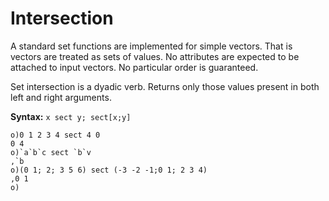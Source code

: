 # Intersection

A standard set functions are implemented for simple vectors. That is vectors are treated as sets of values. No attributes are expected to be attached to input vectors. No particular order is guaranteed.

Set intersection is a dyadic verb. Returns only those values present in both left and right arguments.

**Syntax:** ```x sect y; sect[x;y]```

```o
o)0 1 2 3 4 sect 4 0
0 4
o)`a`b`c sect `b`v
,`b
o)(0 1; 2; 3 5 6) sect (-3 -2 -1;0 1; 2 3 4)
,0 1
o)
```
